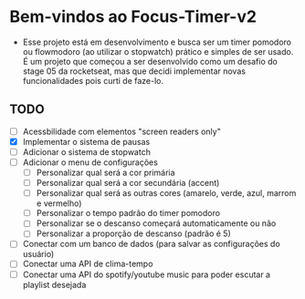 # Bem-vindos ao Focus-Timer-v2

- Esse projeto está em desenvolvimento e busca ser um timer pomodoro ou flowmodoro (ao utilizar o stopwatch) prático e simples de ser usado. É um projeto que começou a ser desenvolvido como um desafio do stage 05 da rocketseat, mas que decidi implementar novas funcionalidades pois curti de faze-lo.

## TODO

- [ ] Acessbilidade com elementos "screen readers only"
- [X] Implementar o sistema de pausas
- [ ] Adicionar o sistema de stopwatch
- [ ] Adicionar o menu de configurações
  - [ ] Personalizar qual será a cor primária
  - [ ] Personalizar qual será a cor secundária (accent)
  - [ ] Personalizar qual será as outras cores (amarelo, verde, azul, marrom e vermelho)
  - [ ] Personalizar o tempo padrão do timer pomodoro
  - [ ] Personalizar se o descanso começará automaticamente ou não
  - [ ] Personalizar a proporção de descanso (padrão é 5)
- [ ] Conectar com um banco de dados (para salvar as configurações do usuário)
- [ ] Conectar uma API de clima-tempo
- [ ] Conectar uma API do spotify/youtube music para poder escutar a playlist desejada
